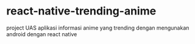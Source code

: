# react-native-trending-anime
project UAS aplikasi informasi anime yang trending dengan mengunakan android dengan react native

